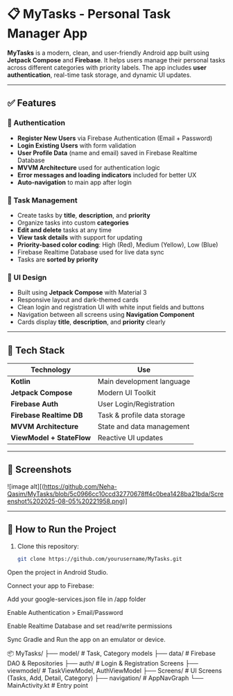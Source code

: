 # 📋 MyTasks - Personal Task Manager App

**MyTasks** is a modern, clean, and user-friendly Android app built using **Jetpack Compose** and **Firebase**. It helps users manage their personal tasks across different categories with priority labels. The app includes **user authentication**, real-time task storage, and dynamic UI updates.

---

## ✅ Features

### 🔐 Authentication
- **Register New Users** via Firebase Authentication (Email + Password)
- **Login Existing Users** with form validation
- **User Profile Data** (name and email) saved in Firebase Realtime Database
- **MVVM Architecture** used for authentication logic
- **Error messages and loading indicators** included for better UX
- **Auto-navigation** to main app after login

### 📁 Task Management
- Create tasks by **title**, **description**, and **priority**
- Organize tasks into custom **categories**
- **Edit and delete** tasks at any time
- **View task details** with support for updating
- **Priority-based color coding**: High (Red), Medium (Yellow), Low (Blue)
- Firebase Realtime Database used for live data sync
- Tasks are **sorted by priority**

### 🎨 UI Design
- Built using **Jetpack Compose** with Material 3
- Responsive layout and dark-themed cards
- Clean login and registration UI with white input fields and buttons
- Navigation between all screens using **Navigation Component**
- Cards display **title**, **description**, and **priority** clearly

---

## 🔧 Tech Stack

| Technology           | Use                                      |
|----------------------|-------------------------------------------|
| **Kotlin**           | Main development language                |
| **Jetpack Compose**  | Modern UI Toolkit                        |
| **Firebase Auth**    | User Login/Registration                  |
| **Firebase Realtime DB** | Task & profile data storage         |
| **MVVM Architecture**| State and data management                |
| **ViewModel + StateFlow** | Reactive UI updates                |

---

## 📸 Screenshots

![image alt][(https://github.com/Neha-Qasim/MyTasks/blob/5c0966cc10ccd32770678ff4c0bea1428ba21bda/Screenshot%202025-08-05%20221958.png)]

---

## 🚀 How to Run the Project

1. Clone this repository:
   ```bash
   git clone https://github.com/yourusername/MyTasks.git
Open the project in Android Studio.

Connect your app to Firebase:

Add your google-services.json file in /app folder

Enable Authentication > Email/Password

Enable Realtime Database and set read/write permissions

Sync Gradle and Run the app on an emulator or device.

📦 MyTasks/
├── model/                # Task, Category models
├── data/                 # Firebase DAO & Repositories
├── auth/                 # Login & Registration Screens
├── viewmodel/            # TaskViewModel, AuthViewModel
├── Screens/              # UI Screens (Tasks, Add, Detail, Category)
├── navigation/           # AppNavGraph
└── MainActivity.kt       # Entry point

